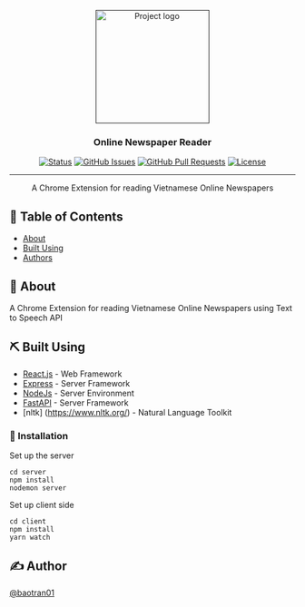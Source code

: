 <p align="center">
  <a href="" rel="noopener">
 <img width=200px height=200px src="https://i.postimg.cc/WpDC7FXY/man-reading-newspaper.png" alt="Project logo"></a>
</p>

<h3 align="center">Online Newspaper Reader</h3>

<div align="center">

  [![Status](https://img.shields.io/badge/status-active-success.svg)]() 
  [![GitHub Issues](https://img.shields.io/github/issues/kylelobo/The-Documentation-Compendium.svg)](https://github.com/kylelobo/The-Documentation-Compendium/issues)
  [![GitHub Pull Requests](https://img.shields.io/github/issues-pr/kylelobo/The-Documentation-Compendium.svg)](https://github.com/kylelobo/The-Documentation-Compendium/pulls)
  [![License](https://img.shields.io/badge/license-MIT-blue.svg)](/LICENSE)

</div>

---

<p align="center"> A Chrome Extension for reading Vietnamese Online Newspapers
    <br> 
</p>


## 📝 Table of Contents
- [About](#about)
- [Built Using](#built_using)
- [Authors](#authors)

## 🧐 About <a name = "about"></a>
A Chrome Extension for reading Vietnamese Online Newspapers using Text to Speech API 


## ⛏️ Built Using <a name = "built_using"></a>
- [React.js](https://reactjs.org/) - Web Framework
- [Express](https://expressjs.com/) - Server Framework
- [NodeJs](https://nodejs.org/en/) - Server Environment
- [FastAPI](https://fastapi.tiangolo.com/) - Server Framework
- [nltk] (https://www.nltk.org/) - Natural Language Toolkit

### 🔧 Installation
Set up the server

```
cd server
npm install
nodemon server
```

Set up client side

```
cd client
npm install
yarn watch
```

## ✍️ Author <a name = "authors"></a>
[@baotran01](https://github.com/baotran01)
